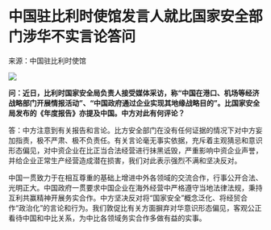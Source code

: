 # 中国驻比利时使馆发言人就比国家安全部门涉华不实言论答问

来源：中国驻比利时使馆

![](https://inews.gtimg.com/newsapp_bt/0/15610253455/1000)

**问：近日，比利时国家安全局负责人接受媒体采访，称“中国在港口、机场等经济战略部门开展情报活动”、“中国政府通过企业实现其地缘战略目的”。比国家安全局发布的《年度报告》亦提及中国。中方对此有何评论？**

答：中方注意到有关报告和言论。比方安全部门在没有任何证据的情况下对中方妄加指责，极不严肃、极不负责任。有关言论毫无事实依据，充斥着主观猜忌和意识形态偏见，对中资企业在比正当合法经营进行抹黑诋毁，严重影响中资企业声誉，并给企业正常生产经营造成潜在损害，我们对此表示强烈不满和坚决反对。

中国一贯致力于在相互尊重的基础上增进中外各领域的交流合作，行事公开合法、光明正大。中国政府一贯要求中国企业在海外经营中严格遵守当地法律法规，秉持互利共赢精神开展务实合作。中方坚决反对将“国家安全”概念泛化、将经贸合作“政治化”的言论和行为。我们敦促比有关方面摒弃对华意识形态偏见，客观公正看待中国和中比关系，为中比各领域务实合作多做有益的实事。

